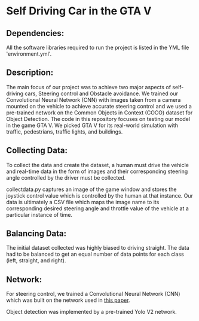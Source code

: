 # Self Driving Car in the GTA V

## Dependencies:

All the software libraries required to run the project is listed in the YML file 'environment.yml'.

## Description:

The main focus of our project was to achieve two major aspects of self-driving cars, Steering control and Obstacle avoidance. We trained our Convolutional Neural Network (CNN) with images taken from a camera mounted on the vehicle to achieve accurate steering control and we used a pre-trained network on the Common Objects in Context (COCO) dataset for Object Detection. The code in this repository focuses on testing our model in the game GTA V. We picked GTA V for its real-world simulation with traffic, pedestrians, traffic lights, and buildings.

## Collecting Data:

To collect the data and create the dataset, a human must drive the vehicle and real-time data in the form of images and their corresponding steering angle controlled by the driver must be collected.

collectdata.py captures an image of the game window and stores the joystick control value which is controlled by the human at that instance. Our data is ultimately a CSV file which maps the image name to its corresponding desired steering angle and throttle value of the vehicle at a particular instance of time.

## Balancing Data:

The initial dataset collected was highly biased to driving straight. The data had to be balanced to get an equal number of data points for each class (left, straight, and right).

## Network:

For steering control, we trained a Convolutional Neural Network (CNN) which was built on the network used in [this paper](https://arxiv.org/abs/1604.07316).

Object detection was implemented by a pre-trained Yolo V2 network.